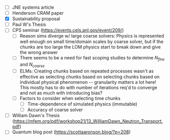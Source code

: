 
  - [ ] JNE systems article
  - [ ] Henderson CRAM paper
  - [x] Sustainability proposal
  - [ ]  Paul W's Thesis
  - [ ] CPS seminar (https://events.cels.anl.gov/event/209/)
	  - [ ] Reason sims diverge w/ large coarse solvers: Physics is represented well enough on small time/domain scales by coarse solver, but if the chunks are too large the LOM physics start to break down and give the wrong answer
	  - [ ] There seems to be a need for fast scoping studies to determine $N_{fine}$ and $N_{coarse}$
	  - [ ] ELMs: Creating chunks based on repeated processes wasn't as effective as selecting chunks based on selecting chunks based on individual physical phenomenon -- granularity matters a lot here! This mostly has to do with number of iterations req'd to converge and not as much with introducing bias?
	  - [ ] Factors to consider when selecting time chunks
		  - [ ] Time-dependence of simulated physics (immutable)
		  - [ ] Accuracy of coarse solver 
  - [ ] William Dawn's Thesis (https://mfem.org/pdf/workshop21/13_WilliamDawn_Neutron_Transport.pdf)
  - [ ] Quantum blog post (https://scottaaronson.blog/?p=208)
